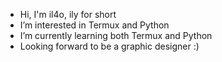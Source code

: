 - Hi, I'm il4o, ily for short
- I’m interested in Termux and Python
- I’m currently learning both Termux and Python
- Looking forward to be a graphic designer :)

